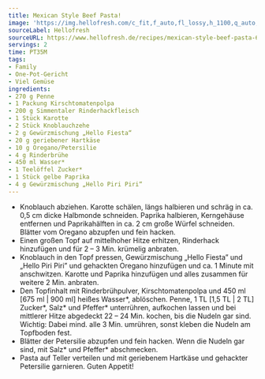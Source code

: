 ```yaml
---
title: Mexican Style Beef Pasta!
image: 'https://img.hellofresh.com/c_fit,f_auto,fl_lossy,h_1100,q_auto,w_2600/hellofresh_s3/image/mexican-style-beef-pasta-2000a508.jpg'
sourceLabel: Hellofresh
sourceURL: https://www.hellofresh.de/recipes/mexican-style-beef-pasta-62bb04d34934c652c0098534
servings: 2
time: PT35M
tags:
- Family
- One-Pot-Gericht
- Viel Gemüse
ingredients:
- 270 g Penne
- 1 Packung Kirschtomatenpolpa
- 200 g Simmentaler Rinderhackfleisch
- 1 Stück Karotte
- 2 Stück Knoblauchzehe
- 2 g Gewürzmischung „Hello Fiesta“
- 20 g geriebener Hartkäse
- 10 g Oregano/Petersilie
- 4 g Rinderbrühe
- 450 ml Wasser*
- 1 Teelöffel Zucker*
- 1 Stück gelbe Paprika
- 4 g Gewürzmischung „Hello Piri Piri“
---
```


- Knoblauch abziehen. Karotte schälen, längs halbieren und schräg in ca. 0,5 cm dicke Halbmonde schneiden.  Paprika halbieren, Kerngehäuse entfernen und Paprikahälften in ca. 2 cm große Würfel schneiden. Blätter vom Oregano abzupfen und fein hacken.
- Einen großen Topf auf mittelhoher Hitze erhitzen, Rinderhack hinzufügen und für 2 – 3 Min. krümelig anbraten.
- Knoblauch in den Topf pressen, Gewürzmischung „Hello Fiesta” und „Hello Piri Piri” und gehackten Oregano hinzufügen und ca. 1 Minute mit anschwitzen.  Karotte und Paprika hinzufügen und alles zusammen für weitere 2 Min. anbraten.
- Den Topfinhalt mit Rinderbrühpulver, Kirschtomatenpolpa und 450 ml [675 ml | 900 ml] heißes Wasser\*, ablöschen. Penne, 1 TL [1,5 TL | 2 TL] Zucker\*, Salz\* und Pfeffer\* unterrühren, aufkochen lassen und bei mittlerer Hitze abgedeckt 22 – 24 Min. kochen, bis die Nudeln gar sind. Wichtig: Dabei mind. alle 3 Min. umrühren, sonst kleben die Nudeln am Topfboden fest.
- Blätter der Petersilie abzupfen und fein hacken. Wenn die Nudeln gar sind, mit Salz\* und Pfeffer\* abschmecken.
- Pasta auf Teller verteilen und mit geriebenem Hartkäse und gehackter Petersilie garnieren.  Guten Appetit!
